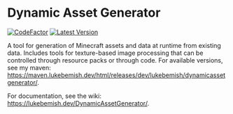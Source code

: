 # Dynamic Asset Generator

[![CodeFactor](https://www.codefactor.io/repository/github/lukebemish/dynamicassetgenerator/badge?style=for-the-badge)](https://www.codefactor.io/repository/github/lukebemish/dynamicassetgenerator)
[![Latest Version](https://img.shields.io/modrinth/v/dynamic_asset_generator?label=latest&style=for-the-badge)](https://modrinth.com/mod/dynamic_asset_generator)

A tool for generation of Minecraft assets and data at runtime from existing data. Includes tools for texture-based image processing that can be controlled through resource packs or through code. For available versions, see my maven: https://maven.lukebemish.dev/html/releases/dev/lukebemish/dynamicassetgenerator/.

For documentation, see the wiki: https://lukebemish.dev/DynamicAssetGenerator/.
